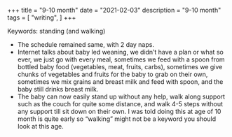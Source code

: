 +++
title = "9-10 month"
date = "2021-02-03"
description = "9-10 month"
tags = [
    "writing",
]
+++

Keywords: standing (and walking)

* The schedule remained same, with 2 day naps.
* Internet talks about baby led weaning, we didn’t have a plan or what so ever, we just go with every meal, sometimes we feed with a spoon from bottled baby food (vegetables, meat, fruits, carbs), sometimes we give chunks of vegetables and fruits for the baby to grab on their own, sometimes we mix grains and breast milk and feed with spoon, and the baby still drinks breast milk.
* The baby can now easily stand up without any help, walk along support such as the couch for quite some distance, and walk 4-5 steps without any support till sit down on their own. I was told doing this at age of 10 month is quite early so “walking” might not be a keyword you should look at this age.